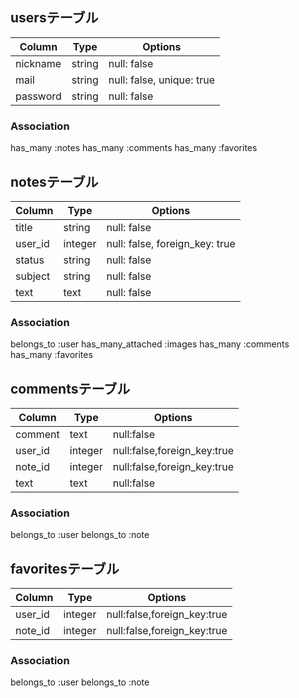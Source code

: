 ## usersテーブル

|Column|Type|Options|
|------|----|-------|
|nickname|string|null: false|
|mail|string|null: false, unique: true|
|password|string|null: false|

### Association
has_many :notes
has_many :comments
has_many :favorites

## notesテーブル

|Column|Type|Options|
|------|----|-------|
|title|string|null: false|
|user_id|integer|null: false, foreign_key: true|
|status|string|null: false|
|subject|string|null: false|
|text|text|null: false|

### Association
belongs_to :user
has_many_attached :images
has_many :comments
has_many :favorites


## commentsテーブル

|Column|Type|Options|
|------|----|-------|
|comment|text|null:false|
|user_id|integer|null:false,foreign_key:true|
|note_id|integer|null:false,foreign_key:true|
|text|text|null:false|

### Association
belongs_to :user
belongs_to :note

## favoritesテーブル

|Column|Type|Options|
|------|----|-------|
|user_id|integer|null:false,foreign_key:true|
|note_id|integer|null:false,foreign_key:true|

### Association
belongs_to :user
belongs_to :note